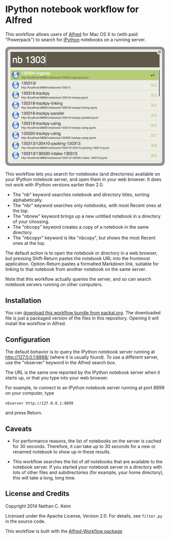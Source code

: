 IPython notebook workflow for Alfred
====================================

This workflow allows users of [Alfred](http://www.alfredapp.com) for Mac OS X to (with paid "Powerpack") to search for [IPython](http://ipython.org/) notebooks on a running server.

![Screenshot of notebook search in action](screenshot.png)

This workflow lets you search for notebooks (and directories) available on your IPython notebook server, and open them in your web browser. It does not work with IPython versions earlier than 2.0.

- The "nb" keyword searches notebook and directory titles, sorting alphabetically. 
- The "nbr" keyword searches only notebooks, with most Recent ones at the top. 
- The "nbnew" keyword brings up a new untitled notebook in a directory of your choosing.
- The "nbcopy" keyword creates a copy of a notebook in the same directory.
- The "nbcopyr" keyword is like "nbcopy", but shows the most Recent ones at the top.

The default action is to open the notebook or directory in a web browser, but pressing Shift-Return pastes the notebook URL into the frontmost application. Option-Return pastes a formatted Markdown link, suitable for linking to that notebook from another notebook on the same server.

Note that this workflow actually queries the server, and so can search notebook servers running on other computers.


Installation
------------

You can [download this workflow bundle from packal.org](http://www.packal.org/workflow/ipython-notebooks). The downloaded file is just a packaged version of the files in this repository. Opening it will install the workflow in Alfred.


Configuration
-------------

The default behavior is to query the IPython notebook server running at http://127.0.0.1:8888/ (where it is usually found). To use a different server, use the "nbserver" keyword in the Alfred search box.

The URL is the same one reported by the IPython notebook server when it starts up, or that you type into your web browser. 

For example, to connect to an IPython notebook server running at port 8899 on your computer, type

`nbserver http://127.0.0.1:8899`

and press Return.

Caveats
-------

- For performance reasons, the list of notebooks on the server is cached for 30 seconds. Therefore, it can take up to 30 seconds for a new or renamed notebook to show up in these results.

- This workflow searches the list of *all* notebooks that are available to the notebook server. If you started your notebook server in a directory with lots of other files and subdirectories (for example, your home directory), this will take a long, long time.


License and Credits
-------------------

Copyright 2014 Nathan C. Keim

Licensed under the Apache License, Version 2.0. For details, see `filter.py` in the source code.

This workflow is built with the [Alfred-Workflow package](https://github.com/deanishe/alfred-workflow)

